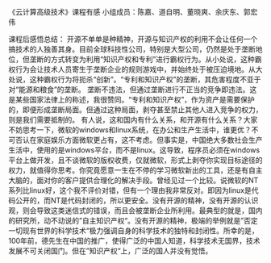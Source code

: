 ﻿《云计算高级技术》课程有感 小组成员：陈嘉、道自明、董晓爽、余庆东、郭宏伟 

课程后感悟总结： 开源不单单是种精神，开源与知识产权的利用不会让任何一个搞技术的人独善其身。目前全球科技性公司，特别是大型公司，仍然是处于垄断地位，但垄断的方式转变为利用“知识产权和专利”进行霸权行为。从小处说，这种霸权行为会让技术人员寄生于垄断企业的规则游戏中，并始终处于被压迫境地。从大处说，这种霸权行为将扼杀“创新”。“专利和知识产权”的垄断，其危害程度不亚于对“能源和粮食”的垄断。
   垄断不违法，但通过垄断进行不正当的竞争即违法。这是某些国家法律上的称述，我很赞同。“专利和知识产权”，作为资产是需要保护的，即便形成垄断局面。但通过这种局面，剥夺甚至禁止其他人进入竞争的权力，则是我们需要抵制的。
   有人说，这和国内有什么关系，和开源有什么关系？大家不妨思考一下，微软的windows和linux系统，在办公和生产生活中，谁更优？不可否认在家庭娱乐方面微软更占有，这不考虑。但事实是，中国绝大多数社会生产生活中，使用的是windows平台，而不是linux。这导致，程序员必须在windows平台上做开发，且不谈微软的版权收费，仅就微软，形式上剥夺你实现目标途径的权力，就值得你思考。你究竟愿意一生在不停的学习微软新出的工具，还是有自主大脑的，面对你的客户提供合理化的解决手段。曾经见过一个比较。说微软的NT系列比linux好，这个我不评价对错，但有一个理由我非常反对。即因为linux是代码公开的，而NT是代码封闭的，所以更安全。没有开源的精神，没有开源的认识观，则会导致这类迷信式的错误，而且会被垄断企业所利用。最典型的就是，国内的研究所，动不动说的”自主知识产权“。没有开源的精神，极端的举例就是”否定一切现有世界的科学技术“极力强调自身的科学技术的独特和封闭性。所幸的是，100年前，德先生在中国的推广，使得广泛的中国人知道，科学技术无国界，技术发展不可关闭国门。但在”知识产权“上，广泛的国人并没有觉悟。
